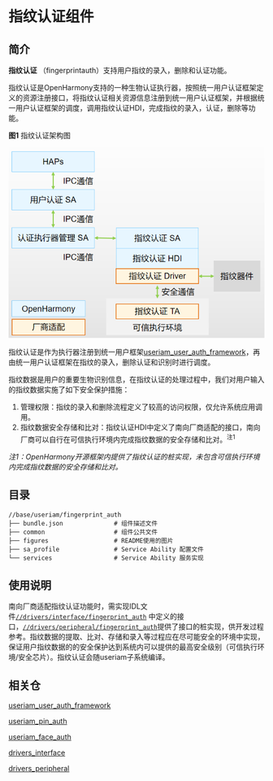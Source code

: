 # 指纹认证组件
## 简介

**指纹认证** （fingerprintauth）支持用户指纹的录入，删除和认证功能。

指纹认证是OpenHarmony支持的一种生物认证执行器，按照统一用户认证框架定义的资源注册接口，将指纹认证相关资源信息注册到统一用户认证框架，并根据统一用户认证框架的调度，调用指纹认证HDI，完成指纹的录入，认证，删除等功能。

**图1** 指纹认证架构图

<img src="figures/fingerprintauth_architecture_ZH.png" alt="指纹认证架构图" />

指纹认证是作为执行器注册到统一用户框架[useriam_user_auth_framework](https://gitee.com/openharmony/useriam_user_auth_framework)，再由统一用户认证框架在指纹的录入，删除认证和识别时进行调度。

指纹数据是用户的重要生物识别信息，在指纹认证的处理过程中，我们对用户输入的指纹数据实施了如下安全保护措施：

1. 管理权限：指纹的录入和删除流程定义了较高的访问权限，仅允许系统应用调用。
1. 指纹数据安全存储和比对：指纹认证HDI中定义了南向厂商适配的接口，南向厂商可以自行在可信执行环境内完成指纹数据的安全存储和比对。<sup>注1</sup>

*注1：OpenHarmony开源框架内提供了指纹认证的桩实现，未包含可信执行环境内完成指纹数据的安全存储和比对。*

## 目录

```
//base/useriam/fingerprint_auth
├── bundle.json              # 组件描述文件
├── common                   # 组件公共文件
├── figures                  # README使用的图片
├── sa_profile               # Service Ability 配置文件
└── services                 # Service Ability 服务实现
```

## 使用说明

南向厂商适配指纹认证功能时，需实现IDL文件[`//drivers/interface/fingerprint_auth`](https://gitee.com/openharmony/drivers_interface/tree/master/fingerprint_auth) 中定义的接口，[`//drivers/peripheral/fingerprint_auth`](https://gitee.com/openharmony/drivers_peripheral/tree/master/fingerprint_auth)提供了接口的桩实现，供开发过程参考。指纹数据的提取、比对、存储和录入等过程应在尽可能安全的环境中实现，保证用户指纹数据的的安全保护达到系统内可以提供的最高安全级别（可信执行环境/安全芯片）。指纹认证会随useriam子系统编译。

## 相关仓

[useriam_user_auth_framework](https://gitee.com/openharmony/useriam_user_auth_framework)

[useriam_pin_auth](https://gitee.com/openharmony/useriam_pin_auth)

[useriam_face_auth](https://gitee.com/openharmony/useriam_face_auth)

[drivers_interface](https://gitee.com/openharmony/drivers_interface)

[drivers_peripheral](https://gitee.com/openharmony/drivers_peripheral)